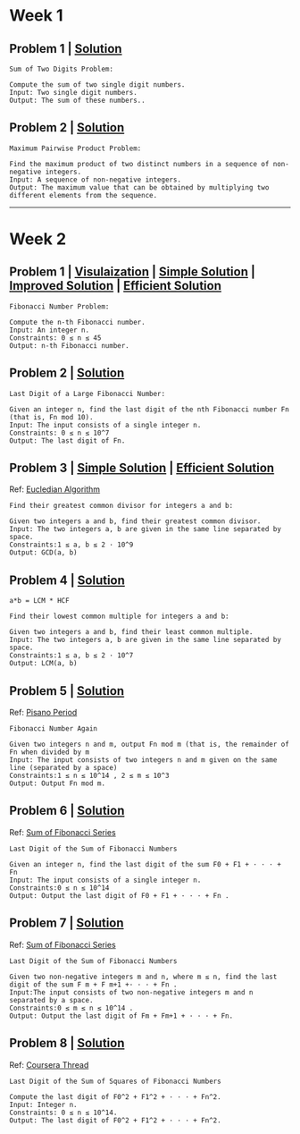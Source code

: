 # Week 1

## Problem 1 | [Solution](Week1/1_1_APlusB.py)

```text
Sum of Two Digits Problem:

Compute the sum of two single digit numbers.
Input: Two single digit numbers.
Output: The sum of these numbers..
```

## Problem 2 | [Solution](Week1/2_1_max_pairwise_product.py)

```text
Maximum Pairwise Product Problem:

Find the maximum product of two distinct numbers in a sequence of non-negative integers.
Input: A sequence of non-negative integers.
Output: The maximum value that can be obtained by multiplying two different elements from the sequence.
```

***

# Week 2

## Problem 1 | [Visulaization](https://www.cs.usfca.edu/~galles/visualization/DPFib.html) | [Simple Solution](Week2/1_1_Fibonacci_naive.py) | [Improved Solution](Week2/1_2_Fibonacci_improved.py) | [Efficient Solution](Week2/1_3_Fibonacci_efficient.py)

```text
Fibonacci Number Problem:

Compute the n-th Fibonacci number.
Input: An integer n.
Constraints: 0 ≤ n ≤ 45
Output: n-th Fibonacci number.
```

## Problem 2 | [Solution](Week2/2_1_Fibonacci_last_digit.py)

```text
Last Digit of a Large Fibonacci Number:

Given an integer n, find the last digit of the nth Fibonacci number Fn (that is, Fn mod 10).
Input: The input consists of a single integer n.
Constraints: 0 ≤ n ≤ 10^7
Output: The last digit of Fn.
```

## Problem 3 | [Simple Solution](Week2/gcd_naive.py) | [Efficient Solution](Week2/3_2_gcd_efficient.py)

Ref: [Eucledian Algorithm](https://www.khanacademy.org/computing/computer-science/cryptography/modarithmetic/a/the-euclidean-algorithm)

```text
Find their greatest common divisor for integers a and b:

Given two integers a and b, find their greatest common divisor.
Input: The two integers a, b are given in the same line separated by space.
Constraints:1 ≤ a, b ≤ 2 · 10^9
Output: GCD(a, b)
```

## Problem 4 | [Solution](Week2/4_1_lcm_efficient.py)

```text
a*b = LCM * HCF
```

```text
Find their lowest common multiple for integers a and b:

Given two integers a and b, find their least common multiple.
Input: The two integers a, b are given in the same line separated by space.
Constraints:1 ≤ a, b ≤ 2 · 10^7
Output: LCM(a, b)
```

## Problem 5 | [Solution](Week2/5_1_finonacci_again.py)

Ref: [Pisano Period](https://en.wikipedia.org/wiki/Pisano_period)

```text
Fibonacci Number Again

Given two integers n and m, output Fn mod m (that is, the remainder of Fn when divided by m
Input: The input consists of two integers n and m given on the same line (separated by a space)
Constraints:1 ≤ n ≤ 10^14 , 2 ≤ m ≤ 10^3
Output: Output Fn mod m.
```

## Problem 6 | [Solution](Week2/6_1_last_digit_sum_fibonacci.py)

Ref: [Sum of Fibonacci Series](https://stackoverflow.com/a/40930139/2613005)

```text
Last Digit of the Sum of Fibonacci Numbers

Given an integer n, find the last digit of the sum F0 + F1 + · · · + Fn
Input: The input consists of a single integer n.
Constraints:0 ≤ n ≤ 10^14
Output: Output the last digit of F0 + F1 + · · · + Fn .
```

## Problem 7 | [Solution](Week2/7_1_last_digit_sum_fibonacci_again.py)

Ref: [Sum of Fibonacci Series](https://stackoverflow.com/a/40930139/2613005)

```text
Last Digit of the Sum of Fibonacci Numbers

Given two non-negative integers m and n, where m ≤ n, find the last digit of the sum F m + F m+1 +· · · + Fn .
Input:The input consists of two non-negative integers m and n separated by a space.
Constraints:0 ≤ m ≤ n ≤ 10^14 .
Output: Output the last digit of Fm + Fm+1 + · · · + Fn.
```

## Problem 8 | [Solution](Week2/8_1_last_digit_square_sum_finonacci_again.py)

Ref: [Coursera Thread](https://www.coursera.org/learn/algorithmic-toolbox/discussions/weeks/2/threads/Cd8shVFZEeivzw657cHXhg/replies/sn1STA7zEemZUwrw3z8SgA/comments/hKcm49bkTnenJuPW5O53MA)

```text
Last Digit of the Sum of Squares of Fibonacci Numbers

Compute the last digit of F0^2 + F1^2 + · · · + Fn^2.
Input: Integer n.
Constraints: 0 ≤ n ≤ 10^14.
Output: The last digit of F0^2 + F1^2 + · · · + Fn^2.
```
